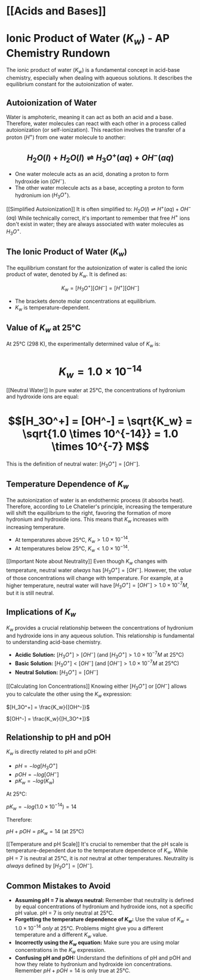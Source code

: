 # [[Acids and Bases]]
# Ionic Product of Water ($K_w$) - AP Chemistry Rundown

The ionic product of water ($K_w$) is a fundamental concept in acid-base chemistry, especially when dealing with aqueous solutions. It describes the equilibrium constant for the autoionization of water.

## Autoionization of Water

Water is amphoteric, meaning it can act as both an acid and a base.  Therefore, water molecules can react with each other in a process called autoionization (or self-ionization). This reaction involves the transfer of a proton ($H^+$) from one water molecule to another:

## $$H_2O(l) + H_2O(l) \rightleftharpoons H_3O^+(aq) + OH^-(aq)$$

*   One water molecule acts as an acid, donating a proton to form hydroxide ion ($OH^-$).
*   The other water molecule acts as a base, accepting a proton to form hydronium ion ($H_3O^+$).

[[Simplified Autoionization]]
It is often simplified to:
$H_2O(l) \rightleftharpoons H^+(aq) + OH^-(aq)$
While technically correct, it's important to remember that free $H^+$ ions don't exist in water; they are always associated with water molecules as $H_3O^+$.

## The Ionic Product of Water ($K_w$)

The equilibrium constant for the autoionization of water is called the ionic product of water, denoted by $K_w$. It is defined as:

$$K_w = [H_3O^+][OH^-] = [H^+][OH^-]$$

*   The brackets denote molar concentrations at equilibrium.
*   $K_w$ is temperature-dependent.

## Value of $K_w$ at 25°C

At 25°C (298 K), the experimentally determined value of $K_w$ is:

# $$K_w = 1.0 \times 10^{-14}$$

[[Neutral Water]]
In pure water at 25°C, the concentrations of hydronium and hydroxide ions are equal:

# $$[H_3O^+] = [OH^-] = \sqrt{K_w} = \sqrt{1.0 \times 10^{-14}} = 1.0 \times 10^{-7} M$$

This is the definition of neutral water: $[H_3O^+] = [OH^-]$.

## Temperature Dependence of $K_w$

The autoionization of water is an endothermic process (it absorbs heat).  Therefore, according to Le Chatelier's principle, increasing the temperature will shift the equilibrium to the right, favoring the formation of more hydronium and hydroxide ions.  This means that $K_w$ increases with increasing temperature.

*   At temperatures above 25°C, $K_w > 1.0 \times 10^{-14}$.
*   At temperatures below 25°C, $K_w < 1.0 \times 10^{-14}$.

[[Important Note about Neutrality]]
Even though $K_w$ changes with temperature, neutral water *always* has $[H_3O^+] = [OH^-]$. However, the *value* of those concentrations will change with temperature.  For example, at a higher temperature, neutral water will have $[H_3O^+] = [OH^-] > 1.0 \times 10^{-7} M$, but it is still neutral.

## Implications of $K_w$

$K_w$ provides a crucial relationship between the concentrations of hydronium and hydroxide ions in any aqueous solution. This relationship is fundamental to understanding acid-base chemistry.

*   **Acidic Solution:** $[H_3O^+] > [OH^-]$  (and $[H_3O^+] > 1.0 \times 10^{-7} M$ at 25°C)
*   **Basic Solution:** $[H_3O^+] < [OH^-]$ (and $[OH^-] > 1.0 \times 10^{-7} M$ at 25°C)
*   **Neutral Solution:** $[H_3O^+] = [OH^-]$

[[Calculating Ion Concentrations]]
Knowing either $[H_3O^+]$ or $[OH^-]$ allows you to calculate the other using the $K_w$ expression:

$[H_3O^+] = \frac{K_w}{[OH^-]}$

$[OH^-] = \frac{K_w}{[H_3O^+]}$

## Relationship to pH and pOH

$K_w$ is directly related to pH and pOH:

*   $pH = -log[H_3O^+]$
*   $pOH = -log[OH^-]$
*   $pK_w = -log(K_w)$

At 25°C:

$pK_w = -log(1.0 \times 10^{-14}) = 14$

Therefore:

$pH + pOH = pK_w = 14$ (at 25°C)

[[Temperature and pH Scale]]
It's crucial to remember that the pH scale is temperature-dependent due to the temperature dependence of $K_w$. While pH = 7 is neutral at 25°C, it is *not* neutral at other temperatures. Neutrality is *always* defined by $[H_3O^+] = [OH^-]$.

## Common Mistakes to Avoid

*   **Assuming pH = 7 is always neutral:** Remember that neutrality is defined by equal concentrations of hydronium and hydroxide ions, not a specific pH value. pH = 7 is only neutral at 25°C.
*   **Forgetting the temperature dependence of $K_w$:** Use the value of $K_w = 1.0 \times 10^{-14}$ *only* at 25°C. Problems might give you a different temperature and a different $K_w$ value.
*   **Incorrectly using the $K_w$ equation:** Make sure you are using molar concentrations in the $K_w$ expression.
*   **Confusing pH and pOH:** Understand the definitions of pH and pOH and how they relate to hydronium and hydroxide ion concentrations.  Remember $pH + pOH = 14$ is only true at 25°C.
